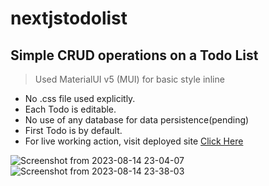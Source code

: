 # nextjstodolist
## Simple CRUD operations on a Todo List
> Used MaterialUI v5 (MUI) for basic style inline
- No .css file used explicitly.
- Each Todo is editable.
- No use of any database for data persistence(pending)
- First Todo is by default.
- For live working action, visit deployed site [Click Here](https://mg111uch.github.io/nextjstodolist/) 

![Screenshot from 2023-08-14 23-04-07](https://github.com/mg111uch/nextjstodolist/assets/42541370/a404b5f8-611d-49d9-b39b-20ccfdc6e999)
![Screenshot from 2023-08-14 23-38-03](https://github.com/mg111uch/nextjstodolist/assets/42541370/c546afad-c1d4-472c-8d9e-3dbb6f95e485)
